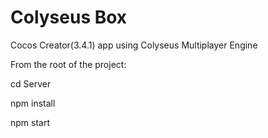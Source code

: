 # Colyseus Box
Cocos Creator(3.4.1) app using Colyseus Multiplayer Engine

From the root of the project:

cd Server

npm install

npm start
